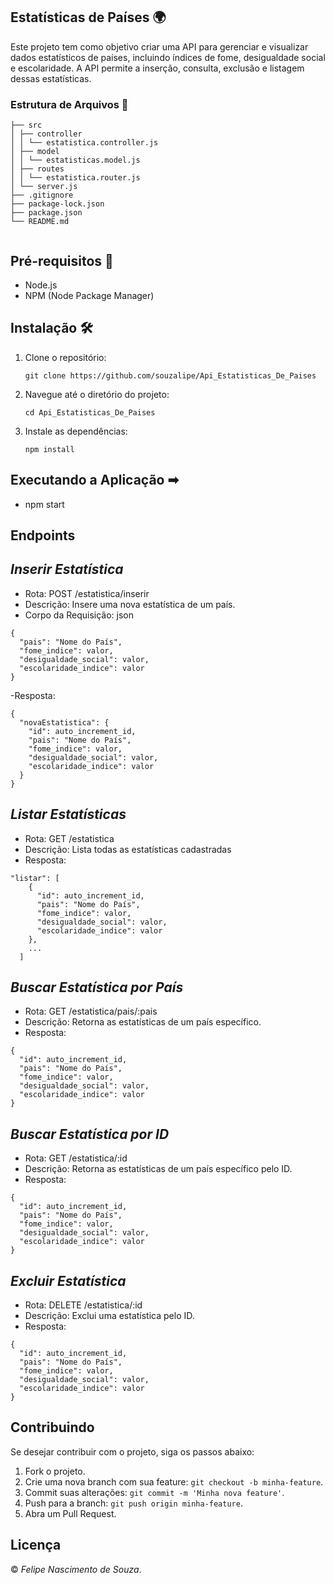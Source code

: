 ## Estatísticas de Países 🌍

Este projeto tem como objetivo criar uma API para gerenciar e visualizar dados estatísticos de países, incluindo índices de fome, desigualdade social e escolaridade. A API permite a inserção, consulta, exclusão e listagem dessas estatísticas.

### Estrutura de Arquivos 📄


```
├── src
│ ├── controller
│ │ └── estatistica.controller.js
│ ├── model
│ │ └── estatisticas.model.js
│ ├── routes
│ │ └── estatistica.router.js
│ └── server.js
├── .gitignore
├── package-lock.json
├── package.json
└── README.md


```


## Pré-requisitos 🔧

- Node.js
- NPM (Node Package Manager)

## Instalação 🛠

1. Clone o repositório:

   ```
   git clone https://github.com/souzalipe/Api_Estatisticas_De_Paises
   ```

2. Navegue até o diretório do projeto:

   ```
   cd Api_Estatisticas_De_Paises
   ```
   
3. Instale as dependências:

   ```
   npm install
   ```


## Executando a Aplicação &#x27A1;

- npm start

## Endpoints

## *Inserir Estatística*

- Rota: POST /estatistica/inserir
- Descrição: Insere uma nova estatística de um país.
- Corpo da Requisição: json

```
{
  "pais": "Nome do País",
  "fome_indice": valor,
  "desigualdade_social": valor,
  "escolaridade_indice": valor
}
```

-Resposta: 

```
{
  "novaEstatistica": {
    "id": auto_increment_id,
    "pais": "Nome do País",
    "fome_indice": valor,
    "desigualdade_social": valor,
    "escolaridade_indice": valor
  }
}
```

## *Listar Estatísticas*

- Rota: GET /estatistica
- Descrição: Lista todas as estatísticas cadastradas
- Resposta:
```
"listar": [
    {
      "id": auto_increment_id,
      "pais": "Nome do País",
      "fome_indice": valor,
      "desigualdade_social": valor,
      "escolaridade_indice": valor
    },
    ...
  ]
```

## *Buscar Estatística por País*

- Rota: GET /estatistica/pais/:pais
- Descrição: Retorna as estatísticas de um país específico.
- Resposta:
```
{
  "id": auto_increment_id,
  "pais": "Nome do País",
  "fome_indice": valor,
  "desigualdade_social": valor,
  "escolaridade_indice": valor
}
```

## *Buscar Estatística por ID*

- Rota: GET /estatistica/:id
- Descrição: Retorna as estatísticas de um país específico pelo ID.
- Resposta:
```
{
  "id": auto_increment_id,
  "pais": "Nome do País",
  "fome_indice": valor,
  "desigualdade_social": valor,
  "escolaridade_indice": valor
}
```

## *Excluir Estatística*

- Rota: DELETE /estatistica/:id
- Descrição: Exclui uma estatística pelo ID.
- Resposta:
```
{
  "id": auto_increment_id,
  "pais": "Nome do País",
  "fome_indice": valor,
  "desigualdade_social": valor,
  "escolaridade_indice": valor
}
```

## Contribuindo

Se desejar contribuir com o projeto, siga os passos abaixo:

1. Fork o projeto.
2. Crie uma nova branch com sua feature: `git checkout -b minha-feature`.
3. Commit suas alterações: `git commit -m 'Minha nova feature'`.
4. Push para a branch: `git push origin minha-feature`.
5. Abra um Pull Request.

## Licença

© *Felipe Nascimento de Souza*. 
